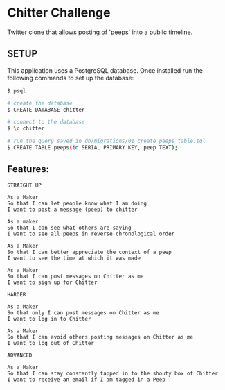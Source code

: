 # Chitter Challenge

Twitter clone that allows posting of 'peeps' into a public timeline.

## SETUP

This application uses a PostgreSQL database. Once installed run the following commands to set up the database:

```bash
$ psql

# create the database
$ CREATE DATABASE chitter

# connect to the database
$ \c chitter

# run the query saved in db/migrations/01_create_peeps_table.sql
$ CREATE TABLE peeps(id SERIAL PRIMARY KEY, peep TEXT);
```
Features:
-------

```
STRAIGHT UP

As a Maker
So that I can let people know what I am doing  
I want to post a message (peep) to chitter

As a maker
So that I can see what others are saying  
I want to see all peeps in reverse chronological order

As a Maker
So that I can better appreciate the context of a peep
I want to see the time at which it was made

As a Maker
So that I can post messages on Chitter as me
I want to sign up for Chitter

HARDER

As a Maker
So that only I can post messages on Chitter as me
I want to log in to Chitter

As a Maker
So that I can avoid others posting messages on Chitter as me
I want to log out of Chitter

ADVANCED

As a Maker
So that I can stay constantly tapped in to the shouty box of Chitter
I want to receive an email if I am tagged in a Peep
```

